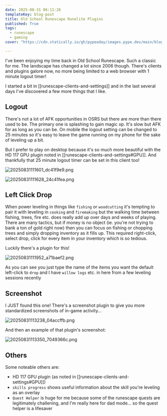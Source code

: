```yaml
---
date: 2025-08-31 06:11:26
templateKey: blog-post
title: Old School Runescape Runelite Plugins
published: True
tags:
  - runescape
  - gaming
cover: "https://cdn.statically.io/gh/pypeaday/images.pype.dev/main/blog-media/20250815003100_30adfa4b.png"

---
```


I've been enjoying my time back in Old School Runescape. Such a classic for me.
The landscape has changed a lot since 2006 though. There's clients and plugins
galore now, no more being limited to a web browser with 1 minute logout timer! 

I started a bit in [[runescape-clients-and-settings]] and in the last several
days I've discovered a few more things that I like.

## Logout

There's not a lot of AFK opportunities in OSRS but there are more than there
used to be. The primary one is splashing to gain magic xp. It's slow but AFK
for as long as you can be. On mobile the logout setting can be changed to 25
minutes so it's easy to leave the game running on my phone for the sake of
leveling up a bit. 

But I prefer to play on desktop because it's so much more beautiful with the HD
117 GPU plugin noted in [[runescape-clients-and-settings#GPU]]. And thankfully
that 25 minute logout timer can be set in this client too!

![20250831111601_dc41f9e9.png](https://cdn.statically.io/gh/pypeaday/images.pype.dev/main/blog-media/20250831111601_dc41f9e9.png)

![20250831111628_24c41fea.png](https://cdn.statically.io/gh/pypeaday/images.pype.dev/main/blog-media/20250831111628_24c41fea.png)

## Left Click Drop

When power leveling in things like `fishing` or `woodcutting` it's tempting to
pair it with leveling in `cooking` and `firemaking` but the walking time
between fishing, trees, fire etc. does really add up over days and weeks of
playing. There are many tactics, but if money is no object (ie. you're not
trying to bank a ton of gold right now) then you can focus on fishing or
chopping trees and simply dropping inventory as it fills up. This required
right-click, select drop, click for every item in your inventory which is so
tedious.

Luckily there's a plugin for this!

![20250831111952_a71baef2.png](https://cdn.statically.io/gh/pypeaday/images.pype.dev/main/blog-media/20250831111952_a71baef2.png)

As you can see you just type the name of the items you want the default
left-click to `drop` and I have `willow logs` etc. in here from a few leveling
sessions recently

## Screenshot

I JUST found this one! There's a screenshot plugin to give you more standardized screenshots of in-game activity...

![20250831113238_04accffb.png](https://cdn.statically.io/gh/pypeaday/images.pype.dev/main/blog-media/20250831113238_04accffb.png)

And then an example of that plugin's screenshot:

![20250831113350_7049366c.png](https://cdn.statically.io/gh/pypeaday/images.pype.dev/main/blog-media/20250831113350_7049366c.png)

## Others

Some noteable others are:

- HD 117 GPU plugin (as noted in [[runescape-clients-and-settings#GPU]])
- `skills progress` shows useful information about the skill you're leveling as an overlay
- `Quest Helper` is huge for me because some of the runescape quests are
legitimately challening, and I'm really here for dad mode... so the quest
helper is a lifesaver
